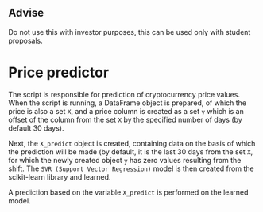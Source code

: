 ## Advise
Do not use this with investor purposes, this can be used only with student proposals.

# Price predictor

The script is responsible for prediction of cryptocurrency price values. When the script is running, a DataFrame object is prepared, of which the price is also a set `X`, and a price column is created as a set `y` which is an offset of the column from the set `X` by the specified number of days (by default 30 days). 

Next, the `X_predict` object is created, containing data on the basis of which the prediction will be made (by default, it is the last 30 days from the set `X`, for which the newly created object `y` has zero values resulting from the shift.
The `SVR (Support Vector Regression)` model is then created from the scikit-learn library and learned.

A prediction based on the variable `X_predict` is performed on the learned model.
